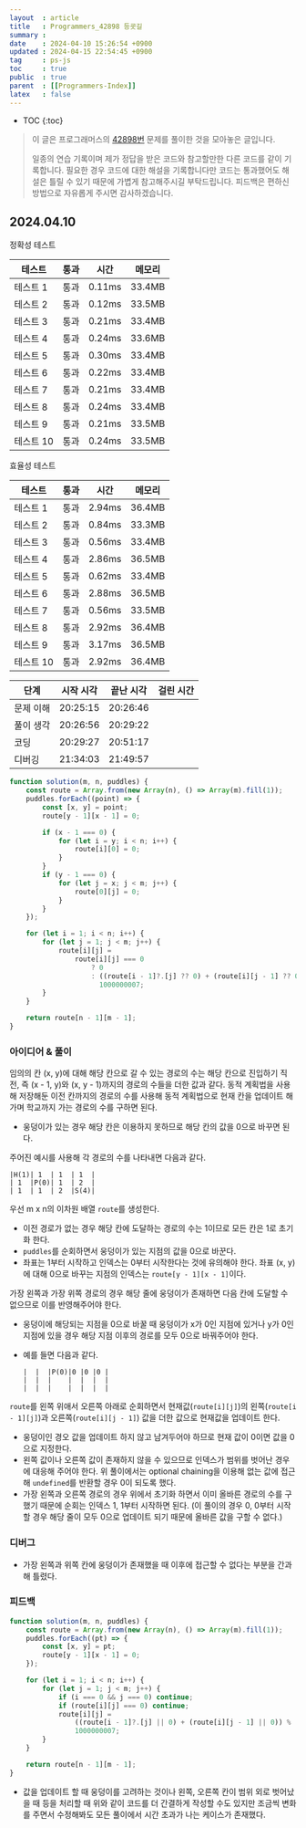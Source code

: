 ```yaml
---
layout  : article
title   : Programmers_42898 등굣길
summary : 
date    : 2024-04-10 15:26:54 +0900
updated : 2024-04-15 22:54:45 +0900
tag     : ps-js
toc     : true
public  : true
parent  : [[Programmers-Index]]
latex   : false
---
```

* TOC
{:toc}

> 이 글은 프로그래머스의 [42898번](https://programmers.co.kr/learn/courses/30/lessons/42898) 문제를 풀이한 것을 모아놓은 글입니다.
>
> 일종의 연습 기록이며 제가 정답을 받은 코드와 참고할만한 다른 코드를 같이 기록합니다. 필요한 경우 코드에 대한 해설을 기록합니다만 코드는 통과했어도 해설은 틀릴 수 있기 때문에 가볍게 참고해주시길 부탁드립니다. 피드백은 편하신 방법으로 자유롭게 주시면 감사하겠습니다.

## 2024.04.10

정확성  테스트

| 테스트    | 통과 | 시간   | 메모리 |
| --------  | ---- | ------ | ------ |
| 테스트 1  | 통과 | 0.11ms | 33.4MB |
| 테스트 2  | 통과 | 0.12ms | 33.5MB |
| 테스트 3  | 통과 | 0.21ms | 33.4MB |
| 테스트 4  | 통과 | 0.24ms | 33.6MB |
| 테스트 5  | 통과 | 0.30ms | 33.4MB |
| 테스트 6  | 통과 | 0.22ms | 33.4MB |
| 테스트 7  | 통과 | 0.21ms | 33.4MB |
| 테스트 8  | 통과 | 0.24ms | 33.4MB |
| 테스트 9  | 통과 | 0.21ms | 33.5MB |
| 테스트 10 | 통과 | 0.24ms | 33.5MB |

효율성  테스트

| 테스트    | 통과 | 시간   | 메모리 |
| --------  | ---- | ------ | ------ |
| 테스트 1  | 통과 | 2.94ms | 36.4MB |
| 테스트 2  | 통과 | 0.84ms | 33.3MB |
| 테스트 3  | 통과 | 0.56ms | 33.4MB |
| 테스트 4  | 통과 | 2.86ms | 36.5MB |
| 테스트 5  | 통과 | 0.62ms | 33.4MB |
| 테스트 6  | 통과 | 2.88ms | 36.5MB |
| 테스트 7  | 통과 | 0.56ms | 33.5MB |
| 테스트 8  | 통과 | 2.92ms | 36.4MB |
| 테스트 9  | 통과 | 3.17ms | 36.5MB |
| 테스트 10 | 통과 | 2.92ms | 36.4MB |

| 단계      | 시작 시각 | 끝난 시각 | 걸린 시간 |
| --------- | --------- | --------- | --------- |
| 문제 이해 | 20:25:15  | 20:26:46  |           |
| 풀이 생각 | 20:26:56  | 20:29:22  |           |
| 코딩      | 20:29:27  | 20:51:17  |           |
| 디버깅    | 21:34:03  | 21:49:57  |           |

```js
function solution(m, n, puddles) {
    const route = Array.from(new Array(n), () => Array(m).fill(1));
    puddles.forEach((point) => {
        const [x, y] = point;
        route[y - 1][x - 1] = 0;

        if (x - 1 === 0) {
            for (let i = y; i < n; i++) {
                route[i][0] = 0;
            }
        }
        if (y - 1 === 0) {
            for (let j = x; j < m; j++) {
                route[0][j] = 0;
            }
        }
    });

    for (let i = 1; i < n; i++) {
        for (let j = 1; j < m; j++) {
            route[i][j] =
                route[i][j] === 0
                    ? 0
                    : ((route[i - 1]?.[j] ?? 0) + (route[i][j - 1] ?? 0)) %
                      1000000007;
        }
    }

    return route[n - 1][m - 1];
}
```

### 아이디어 & 풀이

임의의 칸 (x, y)에 대해 해당 칸으로 갈 수 있는 경로의 수는 해당 칸으로 진입하기 직전, 즉 (x - 1, y)와 (x, y - 1)까지의 경로의 수들을 더한 값과 같다. 동적 계획법을 사용해 저장해둔 이전 칸까지의 경로의 수를 사용해 동적 계획법으로 현재 칸을 업데이트 해가며 학교까지 가는 경로의 수를 구하면 된다.

* 웅덩이가 있는 경우 해당 칸은 이용하지 못하므로 해당 칸의 값을 0으로 바꾸면 된다.

주어진 예시를 사용해 각 경로의 수를 나타내면 다음과 같다.

```
|H(1)| 1  | 1  | 1  |
| 1  |P(0)| 1  | 2  |
| 1  | 1  | 2  |S(4)|
```

우선 m x n의 이차원 배열 `route`를 생성한다.

* 이전 경로가 없는 경우 해당 칸에 도달하는 경로의 수는 1이므로 모든 칸은 1로 초기화 한다.
* `puddles`를 순회하면서 웅덩이가 있는 지점의 값을 0으로 바꾼다.
* 좌표는 1부터 시작하고 인덱스는 0부터 시작한다는 것에 유의해야 한다. 좌표 (x, y)에 대해 0으로 바꾸는 지점의 인덱스는 `route[y - 1][x - 1]`이다.

가장 왼쪽과 가장 위쪽 경로의 경우 해당 줄에 웅덩이가 존재하면 다음 칸에 도달할 수 없으므로 이를 반영해주어야 한다.

* 웅덩이에 해당되는 지점을 0으로 바꿀 때 웅덩이가 x가 0인 지점에 있거나 y가 0인 지점에 있을 경우 해당 지점 이후의 경로를 모두 0으로 바꿔주어야 한다.
* 예를 들면 다음과 같다.

    ```
    |  |  |P(0)|0 |0 |0 |
    |  |  |    |  |  |  |
    |  |  |    |  |  |  |
    ```

`route`를 왼쪽 위애서 오른쪽 아래로 순회하면서 현재값(`route[i][j]`)의 왼쪽(`route[i - 1][j]`)과 오른쪽(`route[i][j - 1]`) 값을 더한 값으로 현재값을 업데이트 한다.

* 웅덩이인 경오 값을 업데이트 하지 않고 남겨두어야 하므로 현재 값이 0이면 값을 0으로 지정한다.
* 왼쪽 값이나 오른쪽 값이 존재하지 않을 수 있으므로 인덱스가 범위를 벗어난 경우에 대응해 주어야 한다. 위 풀이에서는 optional chaining을 이용해 없는 값에 접근해 `undefined`를 반환할 경우 0이 되도록 했다.
* 가장 왼쪽과 오른쪽 경로의 경우 위에서 초기화 하면서 이미 올바른 경로의 수를 구했기 때문에 순회는 인덱스 1, 1부터 시작하면 된다. (이 풀이의 경우 0, 0부터 시작할 경우 해당 줄이 모두 0으로 업데이트 되기 때문에 올바른 값을 구할 수 없다.)

### 디버그

* 가장 왼쪽과 위쪽 칸에 웅덩이가 존재했을 때 이후에 접근할 수 없다는 부분을 간과해 틀렸다.

### 피드백

```js
function solution(m, n, puddles) {
    const route = Array.from(new Array(n), () => Array(m).fill(1));
    puddles.forEach((pt) => {
        const [x, y] = pt;
        route[y - 1][x - 1] = 0;
    });

    for (let i = 1; i < n; i++) {
        for (let j = 1; j < m; j++) {
            if (i === 0 && j === 0) continue;
            if (route[i][j] === 0) continue;
            route[i][j] =
                ((route[i - 1]?.[j] || 0) + (route[i][j - 1] || 0)) %
                1000000007;
        }
    }

    return route[n - 1][m - 1];
}
```

* 값을 업데이트 할 때 웅덩이를 고려하는 것이나 왼쪽, 오른쪽 칸이 범위 외로 벗어났을 때 등을 처리할 때 위와 같이 코드를 더 간결하게 작성할 수도 있지만 조금씩 변화를 주면서 수정해봐도 모든 풀이에서 시간 초과가 나는 케이스가 존재했다.
